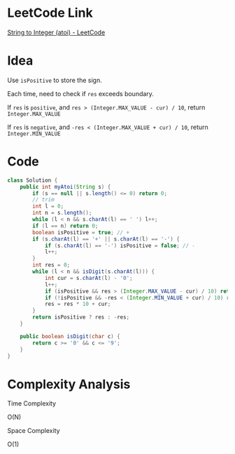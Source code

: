 # LeetCode Link

[String to Integer (atoi) - LeetCode](https://leetcode.com/problems/string-to-integer-atoi/)

# Idea

Use `isPositive` to store the sign.

Each time, need to check if `res` exceeds boundary.

If `res` is `positive`, and `res > (Integer.MAX_VALUE - cur) / 10`, return `Integer.MAX_VALUE`

If `res` is `negative`, and `-res < (Integer.MAX_VALUE + cur) / 10`, return `Integer.MIN_VALUE`

# Code

```java
class Solution {
    public int myAtoi(String s) {
        if (s == null || s.length() <= 0) return 0;
        // trim
        int l = 0;
        int n = s.length();
        while (l < n && s.charAt(l) == ' ') l++;
        if (l == n) return 0;
        boolean isPositive = true; // +
        if (s.charAt(l) == '+' || s.charAt(l) == '-') {
            if (s.charAt(l) == '-') isPositive = false; // -
            l++;
        }
        int res = 0;
        while (l < n && isDigit(s.charAt(l))) {
            int cur = s.charAt(l) - '0';
            l++;
            if (isPositive && res > (Integer.MAX_VALUE - cur) / 10) return Integer.MAX_VALUE;
            if (!isPositive && -res < (Integer.MIN_VALUE + cur) / 10) return Integer.MIN_VALUE;
            res = res * 10 + cur;
        }
        return isPositive ? res : -res;
    }

    public boolean isDigit(char c) {
        return c >= '0' && c <= '9';
    }
}
```

# Complexity Analysis

Time Complexity

O(N)

Space Complexity

O(1)
